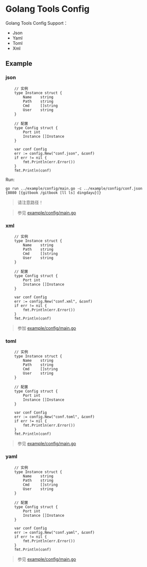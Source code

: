 # Golang Tools Config

Golang Tools Config Support：

- Json
- Yaml
- Toml
- Xml

## Example

### json

```
	// 实例
	type Instance struct {
		Name 	string
		Path	string
		Cmd		[]string
		User	string
	}

	// 配置
	type Config struct {
		Port int
		Instance []Instance
	}

	var conf Config
	err := config.New("conf.json", &conf)
	if err != nil {
		fmt.Println(err.Error())
	}
	fmt.Println(conf)
```

Run:

```
go run ../example/config/main.go -c ../example/config/conf.json
{8080 [{gitbook /gitbook [ll ls] dingdayu}]}
```

> 请注意路径！

> 参见 [example/config/main.go](example/config/main.go)

### xml


```
	// 实例
	type Instance struct {
		Name 	string
		Path	string
		Cmd		[]string
		User	string
	}

	// 配置
	type Config struct {
		Port int
		Instance []Instance
	}

	var conf Config
	err := config.New("conf.xml", &conf)
	if err != nil {
		fmt.Println(err.Error())
	}
	fmt.Println(conf)
```

> 参加 [example/config/main.go](example/config/main.go)

### toml


```
	// 实例
	type Instance struct {
		Name 	string
		Path	string
		Cmd		[]string
		User	string
	}

	// 配置
	type Config struct {
		Port int
		Instance []Instance
	}

	var conf Config
	err := config.New("conf.toml", &conf)
	if err != nil {
		fmt.Println(err.Error())
	}
	fmt.Println(conf)
```

> 参见 [example/config/main.go](example/config/main.go)

### yaml


```
	// 实例
	type Instance struct {
		Name 	string
		Path	string
		Cmd		[]string
		User	string
	}

	// 配置
	type Config struct {
		Port int
		Instance []Instance
	}

	var conf Config
	err := config.New("conf.yaml", &conf)
	if err != nil {
		fmt.Println(err.Error())
	}
	fmt.Println(conf)
```

> 参见 [example/config/main.go](example/config/main.go)